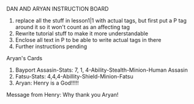 DAN AND ARYAN INSTRUCTION BOARD

1. replace all the stuff in lesson1|1 with actual tags, but first put a P tag around it so it won't count as an affecting tag
2. Rewrite tutorial stuff to make it more understandable
3. Enclose all text in P to be able to write actual tags in there
4. Further instructions pending

Aryan's Cards

1. Bayport Assasin-Stats: 7, 1, 4-Ability-Stealth-Minion-Human Assasin
2. Fatsu-Stats: 4,4,4-Abillity-Shield-Minion-Fatsu
3. Aryan: Henry is a God!!!!!

Message from Henry: Why thank you Aryan!
